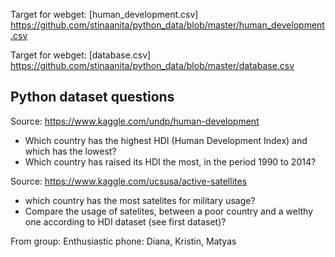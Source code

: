 Target for webget: [human_development.csv] https://github.com/stinaanita/python_data/blob/master/human_development.csv

Target for webget: [database.csv] https://github.com/stinaanita/python_data/blob/master/database.csv

## Python dataset questions


Source: https://www.kaggle.com/undp/human-development
*	Which country has the highest HDI (Human Development Index) and which has the lowest? 
* Which country has raised its HDI the most, in the period 1990 to 2014?


Source: https://www.kaggle.com/ucsusa/active-satellites
* which country has the most satelites for military usage?
* Compare the usage of satelites, between a poor country and a welthy one according to HDI dataset (see first dataset)?

From group: Enthusiastic phone: Diana, Kristin, Matyas


